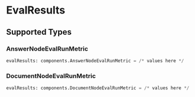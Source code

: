 # EvalResults


## Supported Types

### AnswerNodeEvalRunMetric

```python
evalResults: components.AnswerNodeEvalRunMetric = /* values here */
```

### DocumentNodeEvalRunMetric

```python
evalResults: components.DocumentNodeEvalRunMetric = /* values here */
```


